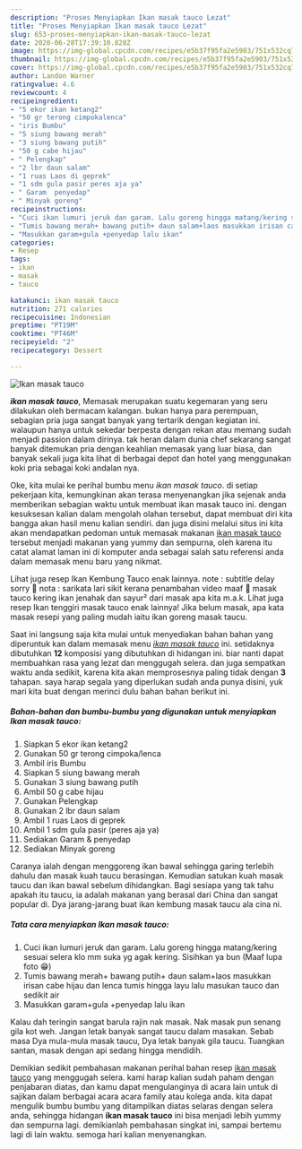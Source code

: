 ```yaml
---
description: "Proses Menyiapkan Ikan masak tauco Lezat"
title: "Proses Menyiapkan Ikan masak tauco Lezat"
slug: 653-proses-menyiapkan-ikan-masak-tauco-lezat
date: 2020-06-28T17:39:10.828Z
image: https://img-global.cpcdn.com/recipes/e5b37f95fa2e5903/751x532cq70/ikan-masak-tauco-foto-resep-utama.jpg
thumbnail: https://img-global.cpcdn.com/recipes/e5b37f95fa2e5903/751x532cq70/ikan-masak-tauco-foto-resep-utama.jpg
cover: https://img-global.cpcdn.com/recipes/e5b37f95fa2e5903/751x532cq70/ikan-masak-tauco-foto-resep-utama.jpg
author: Landon Warner
ratingvalue: 4.6
reviewcount: 4
recipeingredient:
- "5 ekor ikan ketang2"
- "50 gr terong cimpokalenca"
- "iris Bumbu"
- "5 siung bawang merah"
- "3 siung bawang putih"
- "50 g cabe hijau"
- " Pelengkap"
- "2 lbr daun salam"
- "1 ruas Laos di geprek"
- "1 sdm gula pasir peres aja ya"
- " Garam  penyedap"
- " Minyak goreng"
recipeinstructions:
- "Cuci ikan lumuri jeruk dan garam. Lalu goreng hingga matang/kering sesuai selera klo mm suka yg agak kering. Sisihkan ya bun (Maaf lupa foto 😁)"
- "Tumis bawang merah+ bawang putih+ daun salam+laos masukkan irisan cabe hijau dan lenca tumis hingga layu lalu masukan tauco dan sedikit air"
- "Masukkan garam+gula +penyedap lalu ikan"
categories:
- Resep
tags:
- ikan
- masak
- tauco

katakunci: ikan masak tauco 
nutrition: 271 calories
recipecuisine: Indonesian
preptime: "PT19M"
cooktime: "PT46M"
recipeyield: "2"
recipecategory: Dessert

---
```



![Ikan masak tauco](https://img-global.cpcdn.com/recipes/e5b37f95fa2e5903/751x532cq70/ikan-masak-tauco-foto-resep-utama.jpg)

<b><i>ikan masak tauco</i></b>, Memasak merupakan suatu kegemaran yang seru dilakukan oleh bermacam kalangan. bukan hanya para perempuan, sebagian pria juga sangat banyak yang tertarik dengan kegiatan ini. walaupun hanya untuk sekedar berpesta dengan rekan atau memang sudah menjadi passion dalam dirinya. tak heran dalam dunia chef sekarang sangat banyak ditemukan pria dengan keahlian memasak yang luar biasa, dan banyak sekali juga kita lihat di berbagai depot dan hotel yang menggunakan koki pria sebagai koki andalan nya.

Oke, kita mulai ke perihal bumbu menu <i>ikan masak tauco</i>. di setiap pekerjaan kita, kemungkinan akan terasa menyenangkan jika sejenak anda memberikan sebagian waktu untuk membuat ikan masak tauco ini. dengan kesuksesan kalian dalam mengolah olahan tersebut, dapat membuat diri kita bangga akan hasil menu kalian sendiri. dan juga disini melalui situs ini kita akan mendapatkan pedoman untuk memasak makanan <u>ikan masak tauco</u> tersebut menjadi makanan yang yummy dan sempurna, oleh karena itu catat alamat laman ini di komputer anda sebagai salah satu referensi anda dalam memasak menu baru yang nikmat.

Lihat juga resep Ikan Kembung Tauco enak lainnya. note : subtitle delay sorry 🙏 nota : sarikata lari sikit kerana penambahan video maaf 🙏 masak tauco kering ikan jenahak dan sayur² dari masak apa kita m.a.k. Lihat juga resep Ikan tenggiri masak tauco enak lainnya! Jika belum masak, apa kata masak resepi yang paling mudah iaitu ikan goreng masak taucu.


Saat ini langsung saja kita mulai untuk menyediakan bahan bahan yang diperuntuk kan dalam memasak menu <u><i>ikan masak tauco</i></u> ini. setidaknya dibutuhkan <b>12</b> komposisi yang dibutuhkan di hidangan ini. biar nanti dapat membuahkan rasa yang lezat dan menggugah selera. dan juga sempatkan waktu anda sedikit, karena kita akan memprosesnya paling tidak dengan <b>3</b> tahapan. saya harap segala yang diperlukan sudah anda punya disini, yuk mari kita buat dengan merinci dulu bahan bahan berikut ini.

<!--inarticleads1-->

##### Bahan-bahan dan bumbu-bumbu yang digunakan untuk menyiapkan Ikan masak tauco:

1. Siapkan 5 ekor ikan ketang2
1. Gunakan 50 gr terong cimpoka/lenca
1. Ambil iris Bumbu
1. Siapkan 5 siung bawang merah
1. Gunakan 3 siung bawang putih
1. Ambil 50 g cabe hijau
1. Gunakan  Pelengkap
1. Gunakan 2 lbr daun salam
1. Ambil 1 ruas Laos di geprek
1. Ambil 1 sdm gula pasir (peres aja ya)
1. Sediakan  Garam &amp; penyedap
1. Sediakan  Minyak goreng


Caranya ialah dengan menggoreng ikan bawal sehingga garing terlebih dahulu dan masak kuah taucu berasingan. Kemudian satukan kuah masak taucu dan ikan bawal sebelum dihidangkan. Bagi sesiapa yang tak tahu apakah itu taucu, ia adalah makanan yang berasal dari China dan sangat popular di. Dya jarang-jarang buat ikan kembung masak taucu ala cina ni. 

<!--inarticleads2-->

##### Tata cara menyiapkan Ikan masak tauco:

1. Cuci ikan lumuri jeruk dan garam. Lalu goreng hingga matang/kering sesuai selera klo mm suka yg agak kering. Sisihkan ya bun (Maaf lupa foto 😁)
1. Tumis bawang merah+ bawang putih+ daun salam+laos masukkan irisan cabe hijau dan lenca tumis hingga layu lalu masukan tauco dan sedikit air
1. Masukkan garam+gula +penyedap lalu ikan


Kalau dah teringin sangat barula rajin nak masak. Nak masak pun senang gila kot weh. Jangan letak banyak sangat taucu dalam masakan. Sebab masa Dya mula-mula masak taucu, Dya letak banyak gila taucu. Tuangkan santan, masak dengan api sedang hingga mendidih. 

Demikian sedikit pembahasan makanan perihal bahan resep <u>ikan masak tauco</u> yang menggugah selera. kami harap kalian sudah paham dengan penjabaran diatas, dan kamu dapat mengulanginya di acara lain untuk di sajikan dalam berbagai acara acara family atau kolega anda. kita dapat mengulik bumbu bumbu yang ditampilkan diatas selaras dengan selera anda, sehingga hidangan <b>ikan masak tauco</b> ini bisa menjadi lebih yummy dan sempurna lagi. demikianlah pembahasan singkat ini, sampai bertemu lagi di lain waktu. semoga hari kalian menyenangkan.

